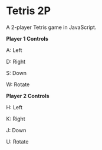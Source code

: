 # Tetris 2P
A 2-player Tetris game in JavaScript.

<b>Player 1 Controls</b>

A: Left

D: Right

S: Down

W: Rotate



<b>Player 2 Controls</b>

H: Left

K: Right

J: Down

U: Rotate
